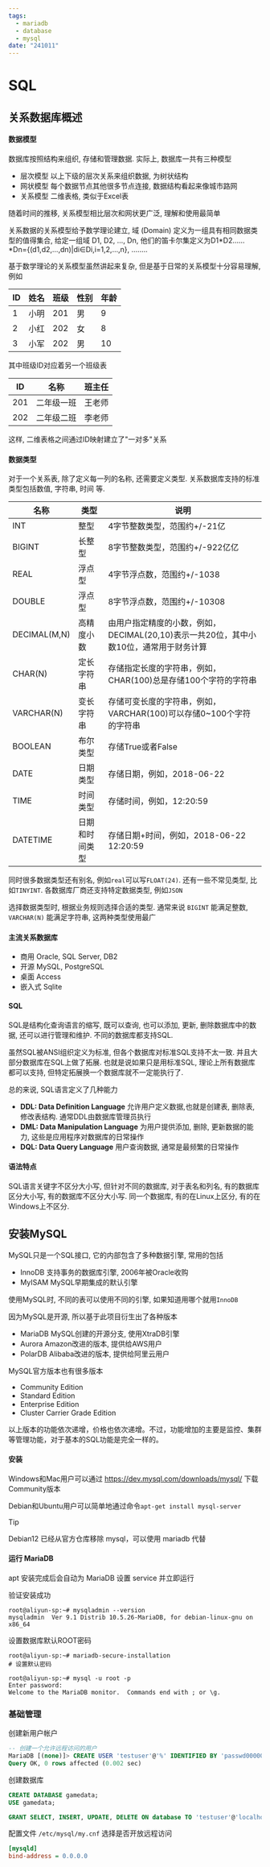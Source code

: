 ```yaml
---
tags:
  - mariadb
  - database
  - mysql
date: "241011"
---
```

# SQL

## 关系数据库概述

#### 数据模型

数据库按照结构来组织, 存储和管理数据. 实际上, 数据库一共有三种模型

- 层次模型
  以上下级的层次关系来组织数据, 为树状结构
- 网状模型
  每个数据节点其他很多节点连接, 数据结构看起来像城市路网
- 关系模型
  二维表格, 类似于Excel表

随着时间的推移, 关系模型相比层次和网状更广泛, 理解和使用最简单

关系数据的关系模型给予数学理论建立, 域 (Domain) 定义为一组具有相同数据类型的值得集合, 给定一组域 D1, D2, ..., Dn, 他们的笛卡尔集定义为D1\*D2……\*Dn={(d1,d2,...,dn)|di∈Di,i=1,2,...,n}, ........

基于数学理论的关系模型虽然讲起来复杂, 但是基于日常的关系模型十分容易理解, 例如

| ID   | 姓名 | 班级 | 性别 | 年龄 |
| ---- | ---- | ---- | ---- | ---- |
| 1    | 小明 | 201  | 男   | 9    |
| 2    | 小红 | 202  | 女   | 8    |
| 3    | 小军 | 202  | 男   | 10   |

其中班级ID对应着另一个班级表

| ID   | 名称       | 班主任 |
| ---- | ---------- | ------ |
| 201  | 二年级一班 | 王老师 |
| 202  | 二年级二班 | 李老师 |

这样, 二维表格之间通过ID映射建立了"一对多"关系

#### 数据类型

对于一个关系表, 除了定义每一列的名称, 还需要定义类型.
关系数据库支持的标准类型包括数值, 字符串, 时间 等.

| 名称         | 类型           | 说明                                                         |
| ------------ | -------------- | ------------------------------------------------------------ |
| INT          | 整型           | 4字节整数类型，范围约+/-21亿                                 |
| BIGINT       | 长整型         | 8字节整数类型，范围约+/-922亿亿                              |
| REAL         | 浮点型         | 4字节浮点数，范围约+/-1038                                   |
| DOUBLE       | 浮点型         | 8字节浮点数，范围约+/-10308                                  |
| DECIMAL(M,N) | 高精度小数     | 由用户指定精度的小数，例如，DECIMAL(20,10)表示一共20位，其中小数10位，通常用于财务计算 |
| CHAR(N)      | 定长字符串     | 存储指定长度的字符串，例如，CHAR(100)总是存储100个字符的字符串 |
| VARCHAR(N)   | 变长字符串     | 存储可变长度的字符串，例如，VARCHAR(100)可以存储0~100个字符的字符串 |
| BOOLEAN      | 布尔类型       | 存储True或者False                                            |
| DATE         | 日期类型       | 存储日期，例如，2018-06-22                                   |
| TIME         | 时间类型       | 存储时间，例如，12:20:59                                     |
| DATETIME     | 日期和时间类型 | 存储日期+时间，例如，2018-06-22 12:20:59                     |

同时很多数据类型还有别名, 例如`real`可以写`FLOAT(24)`. 还有一些不常见类型, 比如`TINYINT`. 各数据库厂商还支持特定数据类型, 例如`JSON`

选择数据类型时, 根据业务规则选择合适的类型. 通常来说 `BIGINT` 能满足整数,  `VARCHAR(N)` 能满足字符串, 这两种类型使用最广

#### 主流关系数据库

- 商用
  Oracle, SQL Server, DB2
- 开源
  MySQL, PostgreSQL
- 桌面
  Access
- 嵌入式
  Sqlite

#### SQL

SQL是结构化查询语言的缩写, 既可以查询, 也可以添加, 更新, 删除数据库中的数据, 还可以进行管理和维护. 不同的数据库都支持SQL.

虽然SQL被ANSI组织定义为标准, 但各个数据库对标准SQL支持不太一致. 并且大部分数据库在SQL上做了拓展. 也就是说如果只是用标准SQL, 理论上所有数据库都可以支持, 但特定拓展换一个数据库就不一定能执行了.

总的来说, SQL语言定义了几种能力

- **DDL: Data Definition Language**
  允许用户定义数据,也就是创建表, 删除表, 修改表结构. 通常DDL由数据库管理员执行
- **DML: Data Manipulation Language**
  为用户提供添加, 删除, 更新数据的能力, 这些是应用程序对数据库的日常操作
- **DQL: Data Query Language**
  用户查询数据, 通常是最频繁的日常操作

#### 语法特点

SQL语言关键字不区分大小写, 但针对不同的数据库, 对于表名和列名, 有的数据库区分大小写, 有的数据库不区分大小写. 同一个数据库, 有的在Linux上区分, 有的在Windows上不区分.

## 安装MySQL

MySQL只是一个SQL接口, 它的内部包含了多种数据引擎, 常用的包括

- InnoDB
  支持事务的数据库引擎, 2006年被Oracle收购
- MyISAM
  MySQL早期集成的默认引擎

使用MySQL时, 不同的表可以使用不同的引擎, 如果知道用哪个就用`InnoDB`

因为MySQL是开源, 所以基于此项目衍生出了各种版本

- MariaDB
  MySQL创建的开源分支, 使用XtraDB引擎
- Aurora
  Amazon改进的版本, 提供给AWS用户
- PolarDB
  Alibaba改进的版本, 提供给阿里云用户

MySQL官方版本也有很多版本

- Community Edition
- Standard Edition
- Enterprise Edition
- Cluster Carrier Grade Edition

以上版本的功能依次递增，价格也依次递增。不过，功能增加的主要是监控、集群等管理功能，对于基本的SQL功能是完全一样的。

#### 安装
Windows和Mac用户可以通过 https://dev.mysql.com/downloads/mysql/ 下载Community版本

Debian和Ubuntu用户可以简单地通过命令`apt-get install mysql-server`

> [!tip]
> Debian12 已经从官方仓库移除 mysql，可以使用 mariadb 代替

#### 运行 MariaDB

apt 安装完成后会自动为 MariaDB 设置 service 并立即运行

验证安装成功
```shell
root@aliyun-sp:~# mysqladmin --version
mysqladmin  Ver 9.1 Distrib 10.5.26-MariaDB, for debian-linux-gnu on x86_64
```

设置数据库默认ROOT密码
```shell
root@aliyun-sp:~# mariadb-secure-installation
# 设置默认密码

root@aliyun-sp:~# mysql -u root -p
Enter password: 
Welcome to the MariaDB monitor.  Commands end with ; or \g.
```

### 基础管理

创建新用户帐户
```sql
-- 创建一个允许远程访问的用户
MariaDB [(none)]> CREATE USER 'testuser'@'%' IDENTIFIED BY 'passwd000000';
Query OK, 0 rows affected (0.002 sec)
```

创建数据库
```sql
CREATE DATABASE gamedata;
USE gamedata;

GRANT SELECT, INSERT, UPDATE, DELETE ON database TO 'testuser'@'localhost';
```


配置文件 `/etc/mysql/my.cnf`
选择是否开放远程访问
```ini
[mysqld]
bind-address = 0.0.0.0
```
